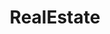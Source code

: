 ---
title: RealEstate
crosslinks:
- legaladvice
- Landlord
- realestateinvesting
- realtors
- LosAngeles
- personalfinance
- Mortgages
- HomeImprovement
- xkcd
- RidiculousRealEstate
- DIY
- houston
- newzealand
- homeowners
- SeattleWA
- titlegore
- lostgeneration
- FortWorth
- Calgary
- MaliciousCompliance
---